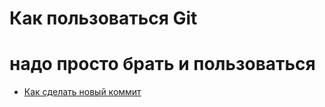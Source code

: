 # Как пользоваться Git
# надо просто брать и пользоваться
- [Как сделать новый коммит](./commmit_help.md)
